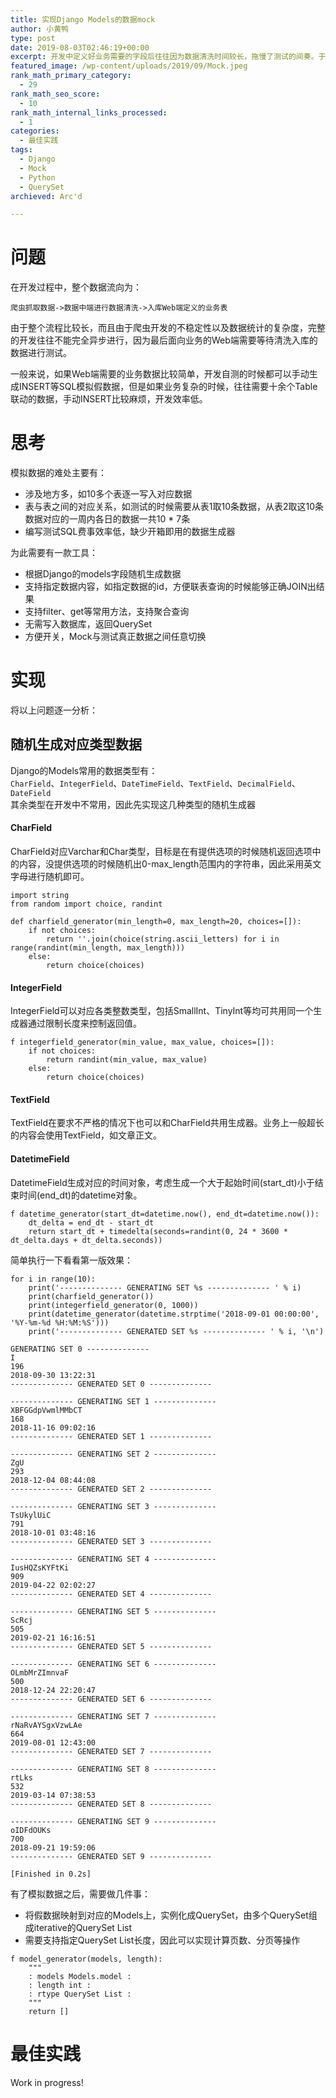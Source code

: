 ```yaml
---
title: 实现Django Models的数据mock
author: 小黄鸭
type: post
date: 2019-08-03T02:46:19+00:00
excerpt: 开发中定义好业务需要的字段后往往因为数据清洗时间较长，拖慢了测试的间奏。于是尝试实现一套代替获取真实QuerySet的Mock方案，减少开发中对数据源的依赖，提高测试效率，这样真实数据入库后只需要针对少量异常情况调整即可完成测试。
featured_image: /wp-content/uploads/2019/09/Mock.jpeg
rank_math_primary_category:
  - 29
rank_math_seo_score:
  - 10
rank_math_internal_links_processed:
  - 1
categories:
  - 最佳实践
tags:
  - Django
  - Mock
  - Python
  - QuerySet
archieved: Arc'd

---
```

# 问题

在开发过程中，整个数据流向为：

```
爬虫抓取数据->数据中端进行数据清洗->入库Web端定义的业务表

```
由于整个流程比较长，而且由于爬虫开发的不稳定性以及数据统计的复杂度，完整的开发往往不能完全异步进行，因为最后面向业务的Web端需要等待清洗入库的数据进行测试。

一般来说，如果Web端需要的业务数据比较简单，开发自测的时候都可以手动生成INSERT等SQL模拟假数据，但是如果业务复杂的时候，往往需要十余个Table联动的数据，手动INSERT比较麻烦，开发效率低。

# 思考

模拟数据的难处主要有：

  * 涉及地方多，如10多个表逐一写入对应数据
  * 表与表之间的对应关系，如测试的时候需要从表1取10条数据，从表2取这10条数据对应的一周内各日的数据一共10 * 7条
  * 编写测试SQL费事效率低，缺少开箱即用的数据生成器

为此需要有一款工具：

  * 根据Django的models字段随机生成数据
  * 支持指定数据内容，如指定数据的id，方便联表查询的时候能够正确JOIN出结果
  * 支持filter、get等常用方法，支持聚合查询
  * 无需写入数据库，返回QuerySet
  * 方便开关，Mock与测试真正数据之间任意切换

# 实现

将以上问题逐一分析：

## 随机生成对应类型数据

Django的Models常用的数据类型有：  
`CharField`、`IntegerField`、`DateTimeField`、`TextField`、`DecimalField`、`DateField`  
其余类型在开发中不常用，因此先实现这几种类型的随机生成器

#### CharField

CharField对应Varchar和Char类型，目标是在有提供选项的时候随机返回选项中的内容，没提供选项的时候随机出0-max_length范围内的字符串，因此采用英文字母进行随机即可。

```
import string
from random import choice, randint

def charfield_generator(min_length=0, max_length=20, choices=[]):
    if not choices:
        return ''.join(choice(string.ascii_letters) for i in range(randint(min_length, max_length)))
    else:
        return choice(choices)

```
#### IntegerField

IntegerField可以对应各类整数类型，包括SmallInt、TinyInt等均可共用同一个生成器通过限制长度来控制返回值。

```
f integerfield_generator(min_value, max_value, choices=[]):
    if not choices:
        return randint(min_value, max_value)
    else:
        return choice(choices)

```
#### TextField

TextField在要求不严格的情况下也可以和CharField共用生成器。业务上一般超长的内容会使用TextField，如文章正文。

#### DatetimeField

DatetimeField生成对应的时间对象，考虑生成一个大于起始时间(start\_dt)小于结束时间(end\_dt)的datetime对象。

```
f datetime_generator(start_dt=datetime.now(), end_dt=datetime.now()):
    dt_delta = end_dt - start_dt
    return start_dt + timedelta(seconds=randint(0, 24 * 3600 * dt_delta.days + dt_delta.seconds))

```
简单执行一下看看第一版效果：

```
for i in range(10):
    print('-------------- GENERATING SET %s -------------- ' % i)
    print(charfield_generator())
    print(integerfield_generator(0, 1000))
    print(datetime_generator(datetime.strptime('2018-09-01 00:00:00', '%Y-%m-%d %H:%M:%S')))
    print('-------------- GENERATED SET %s -------------- ' % i, '\n')

```
```
GENERATING SET 0 -------------- 
I
196
2018-09-30 13:22:31
-------------- GENERATED SET 0 --------------  

-------------- GENERATING SET 1 -------------- 
XBFGGdpVwmlMMbCT
168
2018-11-16 09:02:16
-------------- GENERATED SET 1 --------------  

-------------- GENERATING SET 2 -------------- 
ZgU
293
2018-12-04 08:44:08
-------------- GENERATED SET 2 --------------  

-------------- GENERATING SET 3 -------------- 
TsUkylUiC
791
2018-10-01 03:48:16
-------------- GENERATED SET 3 --------------  

-------------- GENERATING SET 4 -------------- 
IusHQZsKYFtKi
909
2019-04-22 02:02:27
-------------- GENERATED SET 4 --------------  

-------------- GENERATING SET 5 -------------- 
ScRcj
505
2019-02-21 16:16:51
-------------- GENERATED SET 5 --------------  

-------------- GENERATING SET 6 -------------- 
OLmbMrZImnvaF
500
2018-12-24 22:20:47
-------------- GENERATED SET 6 --------------  

-------------- GENERATING SET 7 -------------- 
rNaRvAYSgxVzwLAe
664
2019-08-01 12:43:00
-------------- GENERATED SET 7 --------------  

-------------- GENERATING SET 8 -------------- 
rtLks
532
2019-03-14 07:38:53
-------------- GENERATED SET 8 --------------  

-------------- GENERATING SET 9 -------------- 
oIDFdOUKs
700
2018-09-21 19:59:06
-------------- GENERATED SET 9 --------------  

[Finished in 0.2s]

```
有了模拟数据之后，需要做几件事：

  * 将假数据映射到对应的Models上，实例化成QuerySet，由多个QuerySet组成iterative的QuerySet List
  * 需要支持指定QuerySet List长度，因此可以实现计算页数、分页等操作

```
f model_generator(models, length):
    """
    : models Models.model :
    : length int :
    : rtype QuerySet List :
    """
    return []

```
# 最佳实践

Work in progress!